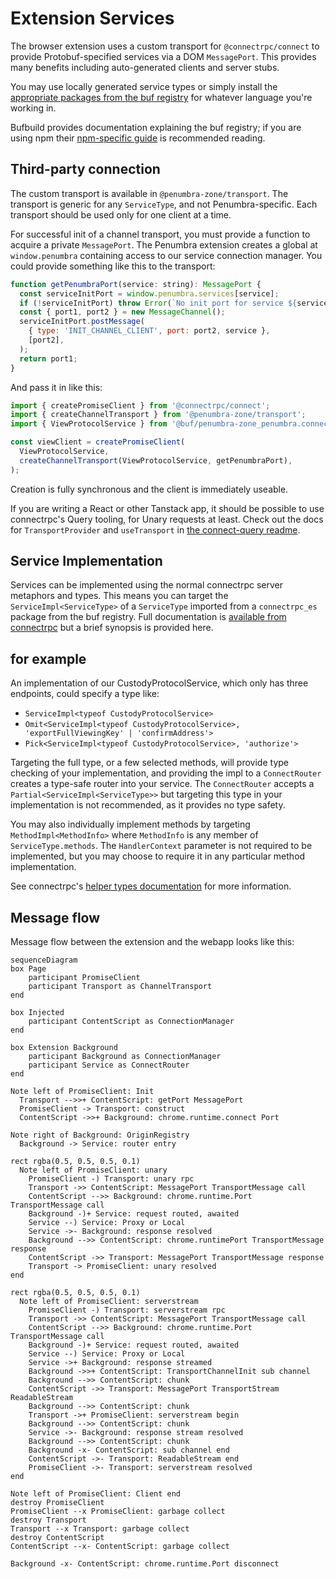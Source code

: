 # Extension Services

The browser extension uses a custom transport for `@connectrpc/connect` to
provide Protobuf-specified services via a DOM `MessagePort`. This provides many
benefits including auto-generated clients and server stubs.

You may use locally generated service types or simply install the [appropriate
packages from the buf
registry](https://buf.build/penumbra-zone/penumbra/sdks/main) for whatever
language you're working in.

Bufbuild provides documentation explaining the buf registry; if you are using
npm their [npm-specific guide](https://buf.build/docs/bsr/generated-sdks/npm) is
recommended reading.

## Third-party connection

The custom transport is available in `@penumbra-zone/transport`. The transport
is generic for any `ServiceType`, and not Penumbra-specific. Each transport should
be used only for one client at a time.

<!--
TODO: transport could imminently support multiple clients
-->

For successful init of a channel transport, you must provide a function to
acquire a private `MessagePort`. The Penumbra extension creates a global at
`window.penumbra` containing access to our service connection manager. You could
provide something like this to the transport:

```javascript
function getPenumbraPort(service: string): MessagePort {
  const serviceInitPort = window.penumbra.services[service];
  if (!serviceInitPort) throw Error(`No init port for service ${service}`);
  const { port1, port2 } = new MessageChannel();
  serviceInitPort.postMessage(
    { type: 'INIT_CHANNEL_CLIENT', port: port2, service },
    [port2],
  );
  return port1;
}
```

And pass it in like this:

```javascript
import { createPromiseClient } from '@connectrpc/connect';
import { createChannelTransport } from '@penumbra-zone/transport';
import { ViewProtocolService } from '@buf/penumbra-zone_penumbra.connectrpc_es/penumbra/view/v1alpha1/view_connect';

const viewClient = createPromiseClient(
  ViewProtocolService,
  createChannelTransport(ViewProtocolService, getPenumbraPort),
);
```

Creation is fully synchronous and the client is immediately useable.

If you are writing a React or other Tanstack app, it should be possible to use
connectrpc's Query tooling, for Unary requests at least. Check out the docs for
`TransportProvider` and `useTransport` in [the connect-query
readme](https://github.com/connectrpc/connect-query-es/blob/49308a24ea15568828e50d91dd1c8bf808555983/README.md#transportprovider).

## Service Implementation

Services can be implemented using the normal connectrpc server metaphors and
types. This means you can target the `ServiceImpl<ServiceType>` of a
`ServiceType` imported from a `connectrpc_es` package from the buf registry.
Full documentation is [available from
connectrpc](https://connectrpc.com/docs/node/implementing-services) but a brief
synopsis is provided here.

## for example

An implementation of our CustodyProtocolService, which only has three endpoints,
could specify a type like:

- `ServiceImpl<typeof CustodyProtocolService>`
- `Omit<ServiceImpl<typeof CustodyProtocolService>, 'exportFullViewingKey' | 'confirmAddress'>`
- `Pick<ServiceImpl<typeof CustodyProtocolService>, 'authorize'>`

Targeting the full type, or a few selected methods, will provide type checking
of your implementation, and providing the impl to a `ConnectRouter` creates a
type-safe router into your service. The `ConnectRouter` accepts a
`Partial<ServiceImpl<ServiceType>>` but targeting this type in your
implementation is not recommended, as it provides no type safety.

You may also individually implement methods by targeting
`MethodImpl<MethodInfo>` where `MethodInfo` is any member of
`ServiceType.methods`. The `HandlerContext` parameter is not required to be
implemented, but you may choose to require it in any particular method
implementation.

See connectrpc's [helper types
documentation](https://connectrpc.com/docs/node/implementing-services#helper-types)
for more information.

<!--
TODO: link to implementation in the codebase
-->

## Message flow

Message flow between the extension and the webapp looks like this:

<!--
TODO: review for necessary updates?
-->

```mermaid
sequenceDiagram
box Page
    participant PromiseClient
    participant Transport as ChannelTransport
end

box Injected
    participant ContentScript as ConnectionManager
end

box Extension Background
    participant Background as ConnectionManager
    participant Service as ConnectRouter
end

Note left of PromiseClient: Init
  Transport -->>+ ContentScript: getPort MessagePort
  PromiseClient -> Transport: construct
  ContentScript ->>+ Background: chrome.runtime.connect Port

Note right of Background: OriginRegistry
  Background -> Service: router entry

rect rgba(0.5, 0.5, 0.5, 0.1)
  Note left of PromiseClient: unary
    PromiseClient -) Transport: unary rpc
    Transport ->> ContentScript: MessagePort TransportMessage call
    ContentScript -->> Background: chrome.runtime.Port TransportMessage call
    Background -)+ Service: request routed, awaited
    Service --) Service: Proxy or Local
    Service ->- Background: response resolved
    Background -->> ContentScript: chrome.runtimePort TransportMessage response
    ContentScript ->> Transport: MessagePort TransportMessage response
    Transport -> PromiseClient: unary resolved
end

rect rgba(0.5, 0.5, 0.5, 0.1)
  Note left of PromiseClient: serverstream
    PromiseClient -) Transport: serverstream rpc
    Transport ->> ContentScript: MessagePort TransportMessage call
    ContentScript -->> Background: chrome.runtime.Port TransportMessage call
    Background -)+ Service: request routed, awaited
    Service --) Service: Proxy or Local
    Service ->+ Background: response streamed
    Background ->>+ ContentScript: TransportChannelInit sub channel
    Background -->> ContentScript: chunk
    ContentScript ->> Transport: MessagePort TransportStream ReadableStream
    Background -->> ContentScript: chunk
    Transport ->+ PromiseClient: serverstream begin
    Background -->> ContentScript: chunk
    Service ->- Background: response stream resolved
    Background -->> ContentScript: chunk
    Background -x- ContentScript: sub channel end
    ContentScript ->- Transport: ReadableStream end
    PromiseClient ->- Transport: serverstream resolved
end

Note left of PromiseClient: Client end
destroy PromiseClient
PromiseClient --x PromiseClient: garbage collect
destroy Transport
Transport --x Transport: garbage collect
destroy ContentScript
ContentScript --x- ContentScript: garbage collect

Background -x- ContentScript: chrome.runtime.Port disconnect
```

